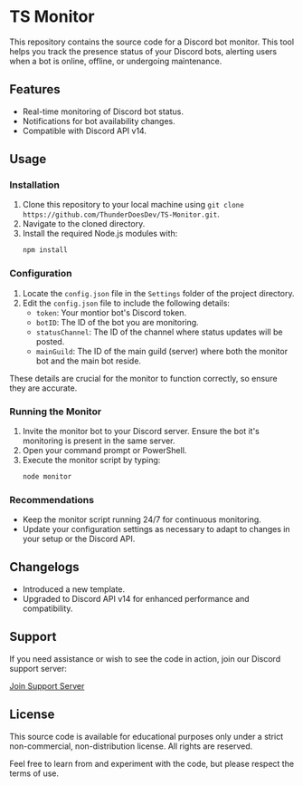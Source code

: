 # TS Monitor

This repository contains the source code for a Discord bot monitor. This tool helps you track the presence status of your Discord bots, alerting users when a bot is online, offline, or undergoing maintenance.

## Features

- Real-time monitoring of Discord bot status.
- Notifications for bot availability changes.
- Compatible with Discord API v14.

## Usage

### Installation

1. Clone this repository to your local machine using `git clone https://github.com/ThunderDoesDev/TS-Monitor.git`.
2. Navigate to the cloned directory.
3. Install the required Node.js modules with:
   ```bash
   npm install
   ```

### Configuration

1. Locate the `config.json` file in the `Settings` folder of the project directory.
2. Edit the `config.json` file to include the following details:
   - `token`: Your montior bot's Discord token.
   - `botID`: The ID of the bot you are monitoring.
   - `statusChannel`: The ID of the channel where status updates will be posted.
   - `mainGuild`: The ID of the main guild (server) where both the monitor bot and the main bot reside.

These details are crucial for the monitor to function correctly, so ensure they are accurate.
### Running the Monitor

1. Invite the monitor bot to your Discord server. Ensure the bot it's monitoring is present in the same server.
2. Open your command prompt or PowerShell.
3. Execute the monitor script by typing:
   ```bash
   node monitor
   ```

### Recommendations

- Keep the monitor script running 24/7 for continuous monitoring.
- Update your configuration settings as necessary to adapt to changes in your setup or the Discord API.

## Changelogs

- Introduced a new template.
- Upgraded to Discord API v14 for enhanced performance and compatibility.

## Support

If you need assistance or wish to see the code in action, join our Discord support server:

[Join Support Server](https://discord.gg/thunderstruck)

## License

This source code is available for educational purposes only under a strict non-commercial, non-distribution license. All rights are reserved.

Feel free to learn from and experiment with the code, but please respect the terms of use.